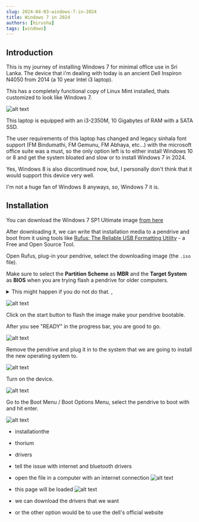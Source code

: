 ```yaml
---
slug: 2024-04-03-windows-7-in-2024
title: Windows 7 in 2024
authors: [hirusha]
tags: [windows]
---
```


## Introduction

This is my journey of installing Windows 7 for minimal office use in Sri Lanka. The device that i'm dealing with today is an ancient Dell Inspiron N4050 from 2014 (a 10 year Intel i3 laptop).

This has a completely functional copy of Linux Mint installed, thats customized to look like Windows 7.

![alt text](<WhatsApp Image 2024-04-05 at 00.12.25_e8c31879.jpg>)

This laptop is equipped with an i3-2350M,  10 Gigabytes of RAM with a SATA SSD. 

The user requirements of this laptop has changed and legacy sinhala font support (FM Bindumathi, FM Gemunu, FM Abhaya, etc...) with the microsoft office suite was a must, so the only option left is to either install Windows 10 or 8 and get the system bloated and slow or to install Windows 7 in 2024. 

Yes, Windows 8 is also discontinued now, but, I personally don't think that it would support this device very well.

I'm not a huge fan of Windows 8 anyways, so, Windows 7 it is.

## Installation

You can download the Windows 7 SP1 Ultimate image [from here](https://archive.org/details/7601.24214.180801-1700.win-7sp-1-ldr-escrow-client-ultimate-x-64-fre-en-us_202304) 

After downloading it, we can write that installation media to a pendrive and boot from it using tools like [Rufus: The Reliable USB Formatting Utility](https://rufus.ie/en/) - a Free and Open Source Tool. 

Open Rufus, plug-in your pendrive, select the downloading image (the `.iso` file). 

Make sure to select the **Partition Scheme** as **MBR** and the **Target System** as **BIOS** when you are trying flash a pendrive for older computers.

<details>
<summary>This might happen if you do not do that. ,</summary>

You will get this error after you boot from the pendrive after selecting it from the Boot Menu:

![alt text](image-2.png)

</details>

![alt text](image.png)

Click on the start button to flash the image make your pendrive bootable.

After you see "READY" in the progress bar, you are good to go. 

![alt text](image-1.png)

Remove the pendrive and plug it in to the system that we are going to install the new operating system to.

![alt text](<WhatsApp Image 2024-04-05 at 00.40.19_d8922199.jpg>)

Turn on the device.

![alt text](<WhatsApp Image 2024-04-05 at 08.06.05_194af1a7.jpg>)
  
Go to the Boot Menu / Boot Options Menu, select the pendrive to boot with and hit enter. 

![alt text](<WhatsApp Image 2024-04-05 at 08.38.44_da676c76.jpg>)

- installationthe
- thorium
- drivers
- tell the issue with internet and bluetooth drivers

- open the file in a computer with an internet connection
  ![alt text](image-3.png)

- this page will be loaded
  ![alt text](image-5.png)

- we can download the drivers that we want

- or the other option would be to use the dell's official website
